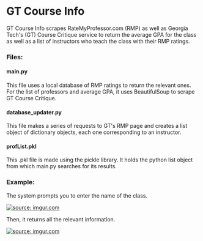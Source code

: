 # GT Course Info
GT Course Info scrapes RateMyProfessor.com (RMP) as well as Georgia Tech's (GT) Course Critique service to return the average GPA for the class as well as a list of instructors who teach the class with their RMP ratings.
<h3>Files: </h3>

 <h4>main.py </h4>
 <p>
  This file uses a local database of RMP ratings to return the relevant ones. For the list of professors and average GPA, it uses BeautifulSoup to scrape GT Course Critique. 
  </p>
  <h4>database_updater.py</h4>
  <p>
  This file makes a series of requests to GT's RMP page and creates a list object of dictionary objects, each one corresponding to an instructor. 
  </p>
  <h4>profList.pkl</h4>
  <p>
  This .pkl file is made using the pickle library. It holds the python list object from which main.py searches for its results. 
  </p>

<h3>Example: </h3>
<p>
The system prompts you to enter the name of the class. 

<a href="https://imgur.com/RjI8EHy"><img src="https://i.imgur.com/RjI8EHy.jpg" title="source: imgur.com" /></a>

Then, it returns all the relevant information. 

<a href="https://imgur.com/okJxHrd"><img src="https://i.imgur.com/okJxHrd.jpg" title="source: imgur.com" /></a>

</p>


